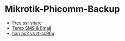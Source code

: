 # Mikrotik-Phicomm-Backup
* [Free ssr share](https://merlinblog.xyz/wiki/freess.html)
* [Temp SMS & Email](http://ss.netnr.com)
* [hap ac2 vs rt-ac86u](http://routerchart.com/compare/mikrotik-routerboard-hap-ac-rb962uigs-5hact2hnt-151,asus-rt-ac86u-rt-ac86u-369)
